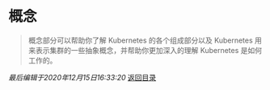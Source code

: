 # 概念

> 概念部分可以帮助你了解 Kubernetes 的各个组成部分以及 Kubernetes 用来表示集群的一些抽象概念，并帮助你更加深入的理解 Kubernetes 是如何工作的。



*最后编辑于2020年12月15日16:33:20*
[返回目录](./menu.md)